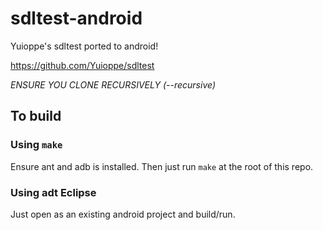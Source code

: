 sdltest-android
===============

Yuioppe's sdltest ported to android!

https://github.com/Yuioppe/sdltest

*ENSURE YOU CLONE RECURSIVELY (--recursive)*


## To build

### Using `make`
Ensure ant and adb is installed.
Then just run `make` at the root of this repo.


### Using adt Eclipse
Just open as an existing android project
and build/run.


